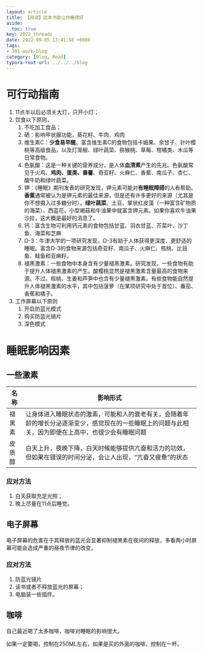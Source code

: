 ```yaml
---
layout: article
title: 【阅读】这本书能让你睡得好
aside:
  toc: true
key: 2022_threads
date: 2022-09-05 13:41:58 +0800
tags:
- 301-work-blog
category: [Blog, Read] 
typora-root-url: ../../../blog
---
```


# 可行动指南

1. 11点半以后必须关大灯，只开小灯；
2. 饮食以下原则，
   1. 不吃加工食品；
   2. 硒：影响甲状腺功能，葵花籽、牛肉、鸡肉
   3. 维生素C：**少食易早醒**。富含维生素C的食物包括卡姆果、余甘子、针叶樱桃等高级食品，以及灯笼椒、绿叶蔬菜、猕猴桃、草莓、柑橘类、木瓜等日常食物。
   4. 色氨酸：这是一种关键的营养成分，是人体**血清素**产生的先兆。色氨酸常见于火鸡、**鸡肉、蛋类、番薯**、奇亚籽、火麻仁、香蕉、南瓜子、杏仁、酸牛奶和绿叶蔬菜。
   5. 钾：《睡眠》期刊发表的研究发现，钾元素可能对**有睡眠障碍**的人有帮助。**香蕉**通常被认为是钾元素的最佳来源，但是还有许多更好的来源（尤其是你不想摄入过多糖分时）。**绿叶蔬菜**、土豆、掌状红皮藻（一种富含矿物质的海菜）、西蓝花、小型褐菇和牛油果中就富含钾元素。如果你喜欢牛油果沙拉，这大概是最好的消息了。
   6. 钙：富含生物可利用钙元素的食物包括甘蓝、羽衣甘蓝、芥菜叶、沙丁鱼、海菜和芝麻
   7. Ω-3：牛津大学的一项研究发现，Ω-3有助于人体获得更深度、更舒适的睡眠。富含Ω-3的食物来源包括奇亚籽、南瓜子、火麻仁、核桃、比目鱼、鲑鱼和亚麻籽。
   8. 褪黑激素：一些食物中本身含有少量褪黑激素。研究发现，一些食物有助于提升人体褪黑激素的产生。酸樱桃显然是褪黑激素含量最高的食物来源。不过，核桃、生姜和芦笋中也含有少量褪黑激素。有些食物能自然提升人体褪黑激素的水平，其中包括菠萝（在某项研究中处于首位）、番茄、香蕉和橘子。
3. 工作屏幕以下原则
   1. 开启防蓝光模式
   2. 购买防蓝光镜片
   3. 深色模式

# 睡眠影响因素

## 一些激素

| 名称   | 影响形式                                                     |
| ------ | ------------------------------------------------------------ |
| 褪黑素 | 让身体进入睡眠状态的激素，可能和人的衰老有关，会随着年龄的增长分泌逐渐变少，感觉现在的一些睡眠上的问题与此相关，因为即便在上高中，也很少会有睡眠问题 |
| 皮质醇 | 白天上升，夜晚下降，白天时候能够提供亢奋和活力的功效，但如果在错误的时间分泌，会让人出现，“亢奋又疲惫”的状态 |

### 应对方法

1. 白天获取充足光照；
2. 晚上尽量在11点后睡觉。

## 电子屏幕

电子屏幕的危害在于其释放的蓝光会显著抑制褪黑素在夜间的释放，多看两小时屏幕可能会造成严重的昼夜节律的改变。

### 应对方法

1. 防蓝光镜片
2. 读书或者不释放蓝光的屏幕；
3. 电脑装一些插件。

## 咖啡

自己最近喝了太多咖啡，咖啡对睡眠的影响很大。

如果一定要喝，控制在250ML左右，如果是买的外面的咖啡，控制在一杯。

